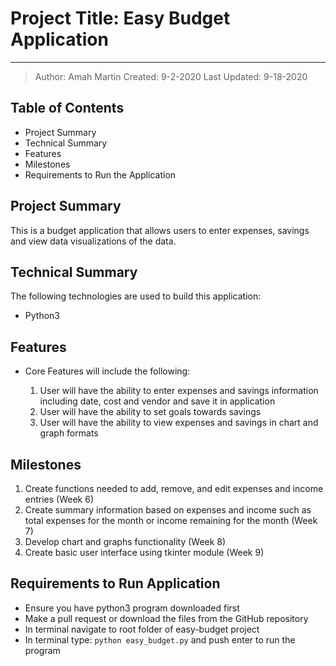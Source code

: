 # Project Title: Easy Budget Application

---

> Author: Amah Martin
> Created: 9-2-2020
> Last Updated: 9-18-2020

## Table of Contents

- Project Summary
- Technical Summary
- Features
- Milestones
- Requirements to Run the Application

## Project Summary

This is a budget application that allows users to enter expenses, savings and view data visualizations of the data.

## Technical Summary

The following technologies are used to build this application:

- Python3

## Features

- Core Features will include the following\:

  1. User will have the ability to enter expenses and savings information including date, cost and vendor and save it in application
  2. User will have the ability to set goals towards savings
  3. User will have the ability to view expenses and savings in chart and graph formats

## Milestones

1. Create functions needed to add, remove, and edit expenses and income entries (Week 6)
2. Create summary information based on expenses and income such as total expenses for the month or income remaining for the month (Week 7)
3. Develop chart and graphs functionality (Week 8)
4. Create basic user interface using tkinter module (Week 9)

## Requirements to Run Application

- Ensure you have python3 program downloaded first
- Make a pull request or download the files from the GitHub repository
- In terminal navigate to root folder of easy-budget project
- In terminal type: `python easy_budget.py` and push enter to run the program
